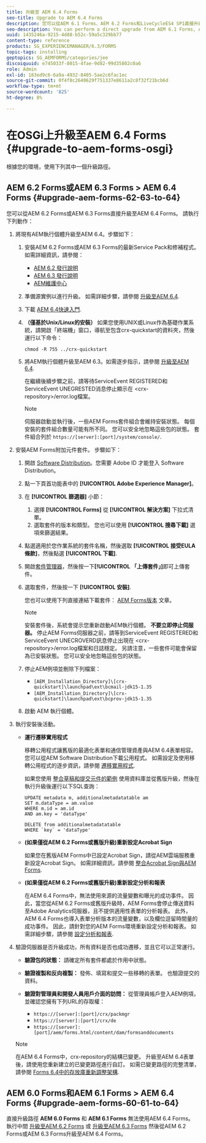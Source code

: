 ```yaml
---
title: 升級至 AEM 6.4 Forms
seo-title: Upgrade to AEM 6.4 Forms
description: 您可以從AEM 6.1 Forms、AEM 6.2 Forms和LiveCycleES4 SP1直接升級至AEM 6.3 Forms。
seo-description: You can perform a direct upgrade from AEM 6.1 Forms, AEM 6.2 Forms, and LiveCycle ES4 SP1 to AEM 6.3 Forms.
uuid: 1435246a-9215-4d88-b52c-59a5c329bb77
content-type: reference
products: SG_EXPERIENCEMANAGER/6.3/FORMS
topic-tags: installing
geptopics: SG_AEMFORMS/categories/jee
discoiquuid: e745033f-8015-4fae-9d82-99d35802c0a6
role: Admin
exl-id: 183ed9c6-6a9a-4932-8405-5ae2c6fac1ec
source-git-commit: 0f4f8c2640629f751337e8611a2c8f32f21bcb6d
workflow-type: tm+mt
source-wordcount: '825'
ht-degree: 8%

---
```


# 在OSGi上升級至AEM 6.4 Forms {#upgrade-to-aem-forms-osgi}

根據您的環境，使用下列其中一個升級路徑。

## AEM 6.2 Forms或AEM 6.3 Forms > AEM 6.4 Forms {#upgrade-aem-forms-62-63-to-64}

您可以從AEM 6.2 Forms或AEM 6.3 Forms直接升級至AEM 6.4 Forms。 請執行下列動作：

1. 將現有AEM執行個體升級至AEM 6.4。步驟如下：

   1. 安裝AEM 6.2 Forms或AEM 6.3 Forms的最新Service Pack和修補程式。 如需詳細資訊，請參閱：

      * [AEM 6.2 發行說明](https://helpx.adobe.com/tw/experience-manager/6-2/release-notes.html)
      * [AEM 6.3 發行說明](https://helpx.adobe.com/tw/experience-manager/6-3/release-notes.html)
      * [AEM維護中心](https://helpx.adobe.com/tw/experience-manager/aem-releases-updates.html)
   1. 準備源實例以進行升級。 如需詳細步驟，請參閱 [升級至AEM 6.4](/help/sites-deploying/upgrade.md#preparing%20the%20source%20instance).
   1. 下載 [AEM 6.4快速入門](/help/sites-deploying/deploy.md#getting%20the%20software).
   1. **（僅基於Unix/Linux的安裝）** 如果您使用UNIX或Linux作為基礎作業系統，請開啟「終端機」窗口，導航至包含crx-quickstart的資料夾，然後運行以下命令：

      `chmod -R 755 ../crx-quickstart`

   1. 將AEM執行個體升級至AEM 6.3。如需逐步指示，請參閱 [升級至AEM 6.4](/help/sites-deploying/upgrade.md).

      在繼續後續步驟之前，請等待ServiceEvent REGISTERED和ServiceEvent UNEGRESTED消息停止顯示在 &lt;crx-repository>/error.log檔案。

      >[!NOTE]
      >
      >伺服器啟動並執行後，一些AEM Forms套件組合會維持安裝狀態。 每個安裝的套件組合數量可能有所不同。 您可以安全地忽略這些包的狀態。 套件組合列於 `https://[server]:[port]/system/console/`.


1. 安裝AEM Forms附加元件套件。 步驟如下：

   1. 開啟 [Software Distribution](https://experience.adobe.com/downloads)。您需要 Adobe ID 才能登入 Software Distribution。
   1. 點一下頁首功能表中的 **[!UICONTROL Adobe Experience Manager]**。
   1. 在 **[!UICONTROL 篩選器]** 小節：
      1. 選擇 **[!UICONTROL Forms]** 從 **[!UICONTROL 解決方案]** 下拉式清單。
      1. 選取套件的版本和類型。 您也可以使用 **[!UICONTROL 搜尋下載]** 選項來篩選結果。
   1. 點選適用於您作業系統的套件名稱，然後選取 **[!UICONTROL 接受EULA條款]**，然後點選 **[!UICONTROL 下載]**.
   1. 開啟[套件管理器](https://experienceleague.adobe.com/docs/experience-manager-65/administering/contentmanagement/package-manager.html)，然後按一下&#x200B;**[!UICONTROL 「上傳套件」]**&#x200B;即可上傳套件。
   1. 選取套件，然後按一下 **[!UICONTROL 安裝]**.

      您也可以使用下列直接連結下載套件： [AEM Forms版本](https://helpx.adobe.com/aem-forms/kb/aem-forms-releases.html) 文章。

      >[!NOTE]
      >
      >安裝套件後，系統會提示您重新啟動AEM執行個體。 **不要立即停止伺服器。** 停止AEM Forms伺服器之前，請等到ServiceEvent REGISTERED和ServiceEvent UNECROVERD訊息停止出現在 &lt;crx-repository>/error.log檔案和日誌穩定。 另請注意，一些套件可能會保留為已安裝狀態。 您可以安全地忽略這些包的狀態。

   1. 停止AEM例項並刪除下列檔案：

      * `[AEM_Installation_Directory]\[crx-quickstart]\launchpad\ext\bcmail-jdk15-1.35`
      * `[AEM_Installation_Directory]\[crx-quickstart]\launchpad\ext\bcprov-jdk15-1.35`
   1. 啟動 AEM 執行個體。


1. 執行安裝後活動。

   * **運行遷移實用程式**

      移轉公用程式讓舊版的最適化表單和通信管理資產與AEM 6.4表單相容。 您可以從AEM Software Distribution下載公用程式。 如需設定及使用移轉公用程式的逐步資訊，請參閱 [遷移實用程式](/help/forms/using/migration-utility.md).

      如果您使用 [整合草稿和提交元件的範例](integrate-draft-submission-database.md) 使用資料庫並從舊版升級，然後在執行升級後運行以下SQL查詢：

      ```
      UPDATE metadata m, additionalmetadatatable am
      SET m.dataType = am.value
      WHERE m.id = am.id
      AND am.key = 'dataType'
      ```

      ```
      DELETE from additionalmetadatatable
      WHERE `key` = 'dataType'
      ```

   * **(如果僅從AEM 6.2 Forms或舊版升級)重新設定Acrobat Sign**

      如果您在舊版AEM Forms中已設定Acrobat Sign，請從AEM雲端服務重新設定Acrobat Sign。 如需詳細資訊，請參閱 [整合Acrobat Sign與AEM Forms](/help/forms/using/adobe-sign-integration-adaptive-forms.md).

   * **(如果僅從AEM 6.2 Forms或舊版升級)重新設定分析和報表**

      在AEM 6.4 Forms中，無法使用來源的流量變數和曝光的成功事件。 因此，當您從AEM 6.2 Forms或舊版升級時，AEM Forms會停止傳送資料至Adobe Analytics伺服器，且不提供適用性表單的分析報表。 此外，AEM 6.4 Forms也導入表單分析版本的流量變數，以及欄位逗留時間量的成功事件。 因此，請針對您的AEM Forms環境重新設定分析和報表。 如需詳細步驟，請參閱 [設定分析和報表](/help/forms/using/configure-analytics-forms-documents.md).

1. 驗證伺服器是否升級成功，所有資料是否也成功遷移，並且它可以正常運行。

   * **驗證包的狀態：** 請確定所有套件都處於作用中狀態。
   * **驗證複製和反向複製：** 發佈、填寫和提交一些移轉的表單。 也驗證提交的資料。
   * **驗證對管理員和開發人員用戶介面的訪問：** 從管理員帳戶登入AEM例項，並確認您擁有下列URL的存取權：

      * `https://[server]:[port]/crx/packmgr`
      * `https://[server]:[port]/crx/de`
      * `https://[server]:[port]/aem/forms.html/content/dam/formsanddocuments`

   >[!NOTE]
   在AEM 6.4 Forms中，crx-repository的結構已變更。 升級至AEM 6.4表單後，請使用您重新建立的已變更路徑進行自訂。 如需已變更路徑的完整清單，請參閱 [Forms 6.4中的存放庫重新調整架構](/help/sites-deploying/forms-repository-restructuring-in-aem-6-4.md).

## AEM 6.0 Forms和AEM 6.1 Forms > AEM 6.4 Forms {#upgrade-aem-forms-60-61-to-64}

直接升級路徑 **AEM 6.0 Forms** 和 **AEM 6.1 Forms** 無法使用AEM 6.4 Forms。 執行中間 [升級至AEM 6.2 Forms](/help/forms/using/upgrade.md) 或 [升級至AEM 6.3 Forms](/help/forms/using/upgrade.md) 然後從AEM 6.2 Forms或AEM 6.3 Forms升級至AEM 6.4 Forms。
